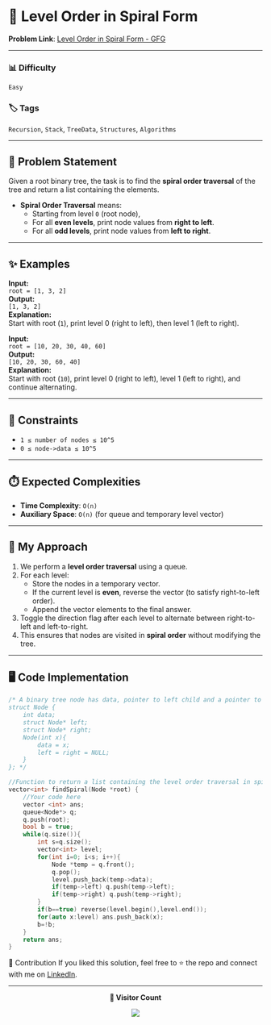 # 🌳 Level Order in Spiral Form

**Problem Link**: [Level Order in Spiral Form - GFG](https://www.geeksforgeeks.org/problems/level-order-traversal-in-spiral-form/0)

---

### 📊 Difficulty

`Easy`

### 🏷️ Tags

`Recursion`, `Stack`, `TreeData`, `Structures`, `Algorithms`

---

## 📌 Problem Statement

Given a root binary tree, the task is to find the **spiral order traversal** of the tree and return a list containing the elements.

- **Spiral Order Traversal** means:
  - Starting from level `0` (root node),
  - For all **even levels**, print node values from **right to left**.
  - For all **odd levels**, print node values from **left to right**.

---

## ✨ Examples

**Input:**  
`root = [1, 3, 2]`  
**Output:**  
`[1, 3, 2]`  
**Explanation:**  
Start with root (`1`), print level 0 (right to left), then level 1 (left to right).

**Input:**  
`root = [10, 20, 30, 40, 60]`  
**Output:**  
`[10, 20, 30, 60, 40]`  
**Explanation:**  
Start with root (`10`), print level 0 (right to left), level 1 (left to right), and continue alternating.

---

## 🎯 Constraints

- `1 ≤ number of nodes ≤ 10^5`
- `0 ≤ node->data ≤ 10^5`

---

## ⏱️ Expected Complexities

- **Time Complexity**: `O(n)`
- **Auxiliary Space**: `O(n)` (for queue and temporary level vector)

---

## 🧠 My Approach

1. We perform a **level order traversal** using a queue.
2. For each level:
   - Store the nodes in a temporary vector.
   - If the current level is **even**, reverse the vector (to satisfy right-to-left order).
   - Append the vector elements to the final answer.
3. Toggle the direction flag after each level to alternate between right-to-left and left-to-right.
4. This ensures that nodes are visited in **spiral order** without modifying the tree.

---

## 🖥️ Code Implementation

```cpp
/* A binary tree node has data, pointer to left child and a pointer to right child
struct Node {
    int data;
    struct Node* left;
    struct Node* right;
    Node(int x){
        data = x;
        left = right = NULL;
    }
}; */

//Function to return a list containing the level order traversal in spiral form.
vector<int> findSpiral(Node *root) {
    //Your code here
    vector <int> ans;
    queue<Node*> q;
    q.push(root);
    bool b = true;
    while(q.size()){
        int s=q.size();
        vector<int> level;
        for(int i=0; i<s; i++){
            Node *temp = q.front();
            q.pop();
            level.push_back(temp->data);
            if(temp->left) q.push(temp->left);
            if(temp->right) q.push(temp->right);
        }
        if(b==true) reverse(level.begin(),level.end());
        for(auto x:level) ans.push_back(x);
        b=!b;
    }
    return ans;
}
```

🤝 Contribution
If you liked this solution, feel free to ⭐ the repo and connect with me on [LinkedIn](https://www.linkedin.com/in/sarvesh-choudhary-7571a6126/).

---

<p align="center"> <b>👀 Visitor Count</b> </p> <p align="center"> <img src="https://visitor-badge.laobi.icu/badge?page_id=sarveshguru.GFG-POTD" /> </p>
